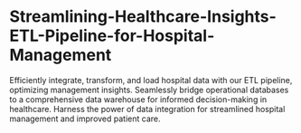 # Streamlining-Healthcare-Insights-ETL-Pipeline-for-Hospital-Management
Efficiently integrate, transform, and load hospital data with our ETL pipeline, optimizing management insights. Seamlessly bridge operational databases to a comprehensive data warehouse for informed decision-making in healthcare. Harness the power of data integration for streamlined hospital management and improved patient care.
